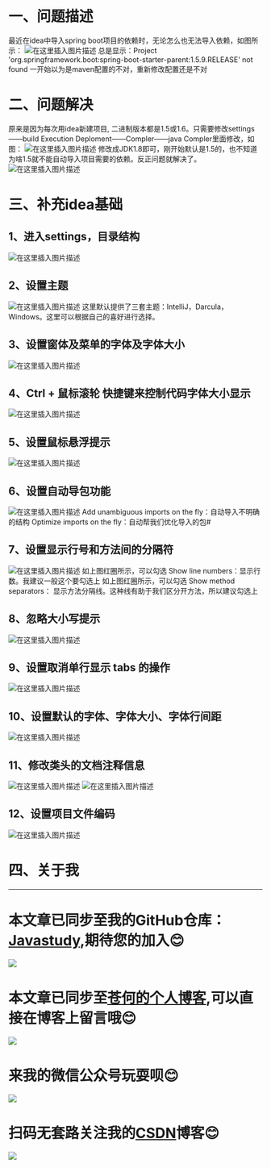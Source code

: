 # 一、问题描述
最近在idea中导入spring boot项目的依赖时，无论怎么也无法导入依赖，如图所示：
![在这里插入图片描述](https://img-blog.csdnimg.cn/20190420225355958.png?x-oss-process=image/watermark,type_ZmFuZ3poZW5naGVpdGk,shadow_10,text_aHR0cHM6Ly9ibG9nLmNzZG4ubmV0L3FxXzQzMjcwMDc0,size_16,color_FFFFFF,t_70)
总是显示：Project 'org.springframework.boot:spring-boot-starter-parent:1.5.9.RELEASE' not found
一开始以为是maven配置的不对，重新修改配置还是不对
# 二、问题解决
原来是因为每次用idea新建项目, 二进制版本都是1.5或1.6。只需要修改settings——build Execution Deploment——Compler——java Compler里面修改，如图：
![在这里插入图片描述](https://img-blog.csdnimg.cn/20190420225831122.png?x-oss-process=image/watermark,type_ZmFuZ3poZW5naGVpdGk,shadow_10,text_aHR0cHM6Ly9ibG9nLmNzZG4ubmV0L3FxXzQzMjcwMDc0,size_16,color_FFFFFF,t_70)
修改成JDK1.8即可，刚开始默认是1.5的，也不知道为啥1.5就不能自动导入项目需要的依赖。反正问题就解决了。
![在这里插入图片描述](https://img-blog.csdnimg.cn/20190420225941307.png?x-oss-process=image/watermark,type_ZmFuZ3poZW5naGVpdGk,shadow_10,text_aHR0cHM6Ly9ibG9nLmNzZG4ubmV0L3FxXzQzMjcwMDc0,size_16,color_FFFFFF,t_70)
# 三、补充idea基础
## 1、进入settings，目录结构
![在这里插入图片描述](https://img-blog.csdnimg.cn/20190420230504104.png?x-oss-process=image/watermark,type_ZmFuZ3poZW5naGVpdGk,shadow_10,text_aHR0cHM6Ly9ibG9nLmNzZG4ubmV0L3FxXzQzMjcwMDc0,size_16,color_FFFFFF,t_70)

## 2、设置主题
![在这里插入图片描述](https://img-blog.csdnimg.cn/20190420230601414.png?x-oss-process=image/watermark,type_ZmFuZ3poZW5naGVpdGk,shadow_10,text_aHR0cHM6Ly9ibG9nLmNzZG4ubmV0L3FxXzQzMjcwMDc0,size_16,color_FFFFFF,t_70)
这里默认提供了三套主题：IntelliJ，Darcula，Windows。这里可以根据自己的喜好进行选择。
## 3、设置窗体及菜单的字体及字体大小
![在这里插入图片描述](https://img-blog.csdnimg.cn/20190420230725605.png?x-oss-process=image/watermark,type_ZmFuZ3poZW5naGVpdGk,shadow_10,text_aHR0cHM6Ly9ibG9nLmNzZG4ubmV0L3FxXzQzMjcwMDc0,size_16,color_FFFFFF,t_70)
## 4、Ctrl + 鼠标滚轮 快捷键来控制代码字体大小显示
![在这里插入图片描述](https://img-blog.csdnimg.cn/20190420230853739.png?x-oss-process=image/watermark,type_ZmFuZ3poZW5naGVpdGk,shadow_10,text_aHR0cHM6Ly9ibG9nLmNzZG4ubmV0L3FxXzQzMjcwMDc0,size_16,color_FFFFFF,t_70)
## 5、设置鼠标悬浮提示
![在这里插入图片描述](https://img-blog.csdnimg.cn/20190420230924713.png?x-oss-process=image/watermark,type_ZmFuZ3poZW5naGVpdGk,shadow_10,text_aHR0cHM6Ly9ibG9nLmNzZG4ubmV0L3FxXzQzMjcwMDc0,size_16,color_FFFFFF,t_70)
## 6、设置自动导包功能
![在这里插入图片描述](https://img-blog.csdnimg.cn/20190420230958526.png?x-oss-process=image/watermark,type_ZmFuZ3poZW5naGVpdGk,shadow_10,text_aHR0cHM6Ly9ibG9nLmNzZG4ubmV0L3FxXzQzMjcwMDc0,size_16,color_FFFFFF,t_70)
Add unambiguous imports on the fly：自动导入不明确的结构
Optimize imports on the fly：自动帮我们优化导入的包#
## 7、设置显示行号和方法间的分隔符
![在这里插入图片描述](https://img-blog.csdnimg.cn/20190420231217341.png?x-oss-process=image/watermark,type_ZmFuZ3poZW5naGVpdGk,shadow_10,text_aHR0cHM6Ly9ibG9nLmNzZG4ubmV0L3FxXzQzMjcwMDc0,size_16,color_FFFFFF,t_70)
如上图红圈所示，可以勾选 Show line numbers：显示行数。我建议一般这个要勾选上
如上图红圈所示，可以勾选 Show method separators： 显示方法分隔线。这种线有助于我们区分开方法，所以建议勾选上

## 8、忽略大小写提示
![在这里插入图片描述](https://img-blog.csdnimg.cn/20190420231348255.png?x-oss-process=image/watermark,type_ZmFuZ3poZW5naGVpdGk,shadow_10,text_aHR0cHM6Ly9ibG9nLmNzZG4ubmV0L3FxXzQzMjcwMDc0,size_16,color_FFFFFF,t_70)
## 9、设置取消单行显示 tabs 的操作

![在这里插入图片描述](https://img-blog.csdnimg.cn/20190420231428292.png?x-oss-process=image/watermark,type_ZmFuZ3poZW5naGVpdGk,shadow_10,text_aHR0cHM6Ly9ibG9nLmNzZG4ubmV0L3FxXzQzMjcwMDc0,size_16,color_FFFFFF,t_70)

## 10、设置默认的字体、字体大小、字体行间距
![在这里插入图片描述](https://img-blog.csdnimg.cn/20190420231504625.png?x-oss-process=image/watermark,type_ZmFuZ3poZW5naGVpdGk,shadow_10,text_aHR0cHM6Ly9ibG9nLmNzZG4ubmV0L3FxXzQzMjcwMDc0,size_16,color_FFFFFF,t_70)
## 11、修改类头的文档注释信息
![在这里插入图片描述](https://img-blog.csdnimg.cn/20190420231703634.png?x-oss-process=image/watermark,type_ZmFuZ3poZW5naGVpdGk,shadow_10,text_aHR0cHM6Ly9ibG9nLmNzZG4ubmV0L3FxXzQzMjcwMDc0,size_16,color_FFFFFF,t_70)
![在这里插入图片描述](https://img-blog.csdnimg.cn/20190420231623228.png?x-oss-process=image/watermark,type_ZmFuZ3poZW5naGVpdGk,shadow_10,text_aHR0cHM6Ly9ibG9nLmNzZG4ubmV0L3FxXzQzMjcwMDc0,size_16,color_FFFFFF,t_70)

## 12、设置项目文件编码
![在这里插入图片描述](https://img-blog.csdnimg.cn/20190420231839193.png?x-oss-process=image/watermark,type_ZmFuZ3poZW5naGVpdGk,shadow_10,text_aHR0cHM6Ly9ibG9nLmNzZG4ubmV0L3FxXzQzMjcwMDc0,size_16,color_FFFFFF,t_70)
# 四、关于我
------
# 本文章已同步至我的GitHub仓库：<a href="https://github.com/freestylefly/javaStudy">Javastudy</a>,期待您的加入:blush:
<img src="http://pp8g2fyug.bkt.clouddn.com/github.jpg" width=""/>

# 本文章已同步至<a href="https://freestylefly.github.io/">苍何的个人博客</a>,可以直接在博客上留言哦:blush:
<img src="http://pp8g2fyug.bkt.clouddn.com/myblog..png" width=""/>

# 来我的微信公众号玩耍呗:blush:
<img src="http://pp8g2fyug.bkt.clouddn.com/weixingongzhonghao.jpg" width=""/>

# 扫码无套路关注我的<a href="https://blog.csdn.net/qq_43270074?orderby=UpdateTime">CSDN</a>博客:blush:
<img src="http://pp8g2fyug.bkt.clouddn.com/CSDN.png" width=""/>